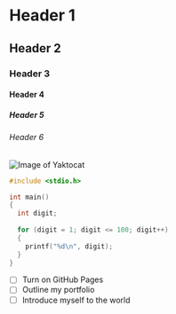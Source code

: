 # Header 1
## Header 2
### Header 3
#### Header 4
##### Header 5
###### Header 6
![Image of Yaktocat](https://octodex.github.com/images/yaktocat.png)
```C
#include <stdio.h>

int main()
{
  int digit;
  
  for (digit = 1; digit <= 100; digit++)
  {
    printf("%d\n", digit);
  }
}
```

- [ ] Turn on GitHub Pages
- [ ] Outline my portfolio
- [ ] Introduce myself to the world
